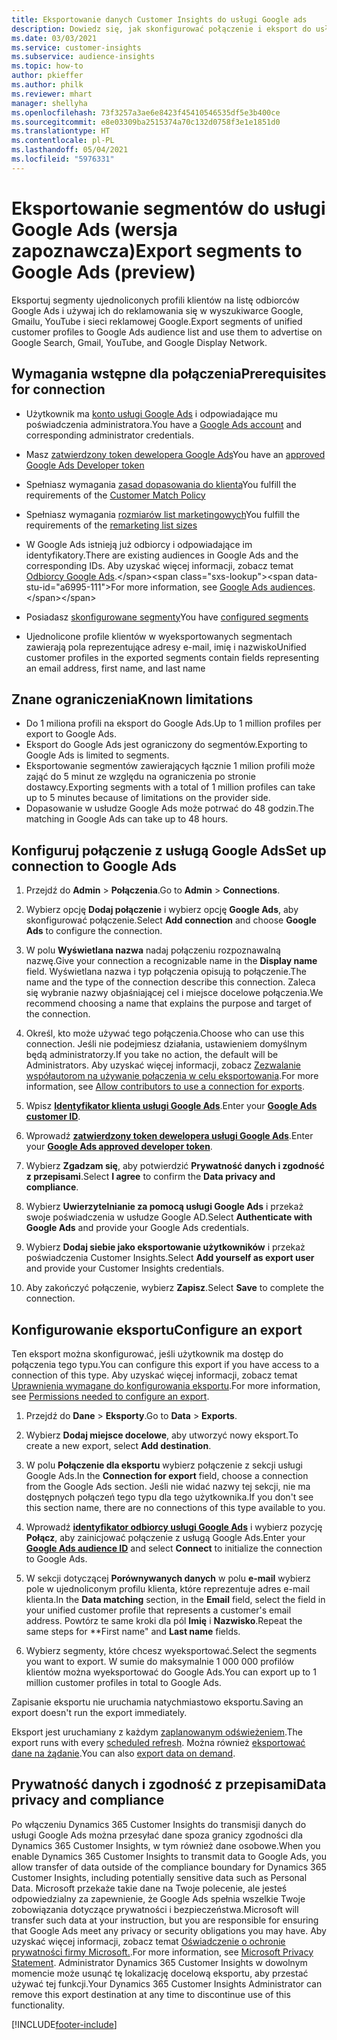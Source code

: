 ```yaml
---
title: Eksportowanie danych Customer Insights do usługi Google ads
description: Dowiedz się, jak skonfigurować połączenie i eksport do usługi Google Ads.
ms.date: 03/03/2021
ms.service: customer-insights
ms.subservice: audience-insights
ms.topic: how-to
author: pkieffer
ms.author: philk
ms.reviewer: mhart
manager: shellyha
ms.openlocfilehash: 73f3257a3ae6e8423f45410546535df5e3b400ce
ms.sourcegitcommit: e8e03309ba2515374a70c132d0758f3e1e1851d0
ms.translationtype: HT
ms.contentlocale: pl-PL
ms.lasthandoff: 05/04/2021
ms.locfileid: "5976331"
---
```

# <a name="export-segments-to-google-ads-preview"></a><span data-ttu-id="a6995-103">Eksportowanie segmentów do usługi Google Ads (wersja zapoznawcza)</span><span class="sxs-lookup"><span data-stu-id="a6995-103">Export segments to Google Ads (preview)</span></span>

<span data-ttu-id="a6995-104">Eksportuj segmenty ujednoliconych profili klientów na listę odbiorców Google Ads i używaj ich do reklamowania się w wyszukiwarce Google, Gmailu, YouTube i sieci reklamowej Google.</span><span class="sxs-lookup"><span data-stu-id="a6995-104">Export segments of unified customer profiles to Google Ads audience list and use them to advertise on Google Search, Gmail, YouTube, and Google Display Network.</span></span> 

## <a name="prerequisites-for-connection"></a><span data-ttu-id="a6995-105">Wymagania wstępne dla połączenia</span><span class="sxs-lookup"><span data-stu-id="a6995-105">Prerequisites for connection</span></span>

-   <span data-ttu-id="a6995-106">Użytkownik ma [konto usługi Google Ads](https://ads.google.com/) i odpowiadające mu poświadczenia administratora.</span><span class="sxs-lookup"><span data-stu-id="a6995-106">You have a [Google Ads account](https://ads.google.com/) and corresponding administrator credentials.</span></span>
-   <span data-ttu-id="a6995-107">Masz [zatwierdzony token dewelopera Google Ads](https://developers.google.com/google-ads/api/docs/first-call/dev-token)</span><span class="sxs-lookup"><span data-stu-id="a6995-107">You have an [approved Google Ads Developer token](https://developers.google.com/google-ads/api/docs/first-call/dev-token)</span></span> 
-   <span data-ttu-id="a6995-108">Spełniasz wymagania [zasad dopasowania do klienta](https://support.google.com/adspolicy/answer/6299717)</span><span class="sxs-lookup"><span data-stu-id="a6995-108">You fulfill the requirements of the [Customer Match Policy](https://support.google.com/adspolicy/answer/6299717)</span></span>
-   <span data-ttu-id="a6995-109">Spełniasz wymagania [rozmiarów list marketingowych](https://support.google.com/google-ads/answer/7558048)</span><span class="sxs-lookup"><span data-stu-id="a6995-109">You fulfill the requirements of the [remarketing list sizes](https://support.google.com/google-ads/answer/7558048)</span></span> 

-   <span data-ttu-id="a6995-110">W Google Ads istnieją już odbiorcy i odpowiadające im identyfikatory.</span><span class="sxs-lookup"><span data-stu-id="a6995-110">There are existing audiences in Google Ads and the corresponding IDs.</span></span> <span data-ttu-id="a6995-111">Aby uzyskać więcej informacji, zobacz temat [Odbiorcy Google Ads](https://support.google.com/google-ads/answer/7558048?hl=en#:~:text=Audience%20lists%20is%20a%20section,Display%20Network%20through%20remarketing%20campaigns.).</span><span class="sxs-lookup"><span data-stu-id="a6995-111">For more information, see [Google Ads audiences](https://support.google.com/google-ads/answer/7558048?hl=en#:~:text=Audience%20lists%20is%20a%20section,Display%20Network%20through%20remarketing%20campaigns.).</span></span>
-   <span data-ttu-id="a6995-112">Posiadasz [skonfigurowane segmenty](segments.md)</span><span class="sxs-lookup"><span data-stu-id="a6995-112">You have [configured segments](segments.md)</span></span>
-   <span data-ttu-id="a6995-113">Ujednolicone profile klientów w wyeksportowanych segmentach zawierają pola reprezentujące adresy e-mail, imię i nazwisko</span><span class="sxs-lookup"><span data-stu-id="a6995-113">Unified customer profiles in the exported segments contain fields representing an email address, first name, and last name</span></span>

## <a name="known-limitations"></a><span data-ttu-id="a6995-114">Znane ograniczenia</span><span class="sxs-lookup"><span data-stu-id="a6995-114">Known limitations</span></span>

- <span data-ttu-id="a6995-115">Do 1 miliona profili na eksport do Google Ads.</span><span class="sxs-lookup"><span data-stu-id="a6995-115">Up to 1 million profiles per export to Google Ads.</span></span>
- <span data-ttu-id="a6995-116">Eksport do Google Ads jest ograniczony do segmentów.</span><span class="sxs-lookup"><span data-stu-id="a6995-116">Exporting to Google Ads is limited to segments.</span></span>
- <span data-ttu-id="a6995-117">Eksportowanie segmentów zawierających łącznie 1 milion profili może zająć do 5 minut ze względu na ograniczenia po stronie dostawcy.</span><span class="sxs-lookup"><span data-stu-id="a6995-117">Exporting segments with a total of 1 million profiles can take up to 5 minutes because of limitations on the provider side.</span></span> 
- <span data-ttu-id="a6995-118">Dopasowanie w usłudze Google Ads może potrwać do 48 godzin.</span><span class="sxs-lookup"><span data-stu-id="a6995-118">The matching in Google Ads can take up to 48 hours.</span></span>

## <a name="set-up-connection-to-google-ads"></a><span data-ttu-id="a6995-119">Konfiguruj połączenie z usługą Google Ads</span><span class="sxs-lookup"><span data-stu-id="a6995-119">Set up connection to Google Ads</span></span>

1. <span data-ttu-id="a6995-120">Przejdź do **Admin** > **Połączenia**.</span><span class="sxs-lookup"><span data-stu-id="a6995-120">Go to **Admin** > **Connections**.</span></span>

1. <span data-ttu-id="a6995-121">Wybierz opcję **Dodaj połączenie** i wybierz opcję **Google Ads**, aby skonfigurować połączenie.</span><span class="sxs-lookup"><span data-stu-id="a6995-121">Select **Add connection** and choose **Google Ads** to configure the connection.</span></span>

1. <span data-ttu-id="a6995-122">W polu **Wyświetlana nazwa** nadaj połączeniu rozpoznawalną nazwę.</span><span class="sxs-lookup"><span data-stu-id="a6995-122">Give your connection a recognizable name in the **Display name** field.</span></span> <span data-ttu-id="a6995-123">Wyświetlana nazwa i typ połączenia opisują to połączenie.</span><span class="sxs-lookup"><span data-stu-id="a6995-123">The name and the type of the connection describe this connection.</span></span> <span data-ttu-id="a6995-124">Zaleca się wybranie nazwy objaśniającej cel i miejsce docelowe połączenia.</span><span class="sxs-lookup"><span data-stu-id="a6995-124">We recommend choosing a name that explains the purpose and target of the connection.</span></span>

1. <span data-ttu-id="a6995-125">Określ, kto może używać tego połączenia.</span><span class="sxs-lookup"><span data-stu-id="a6995-125">Choose who can use this connection.</span></span> <span data-ttu-id="a6995-126">Jeśli nie podejmiesz działania, ustawieniem domyślnym będą administratorzy.</span><span class="sxs-lookup"><span data-stu-id="a6995-126">If you take no action, the default will be Administrators.</span></span> <span data-ttu-id="a6995-127">Aby uzyskać więcej informacji, zobacz [Zezwalanie współautorom na używanie połączenia w celu eksportowania](connections.md#allow-contributors-to-use-a-connection-for-exports).</span><span class="sxs-lookup"><span data-stu-id="a6995-127">For more information, see [Allow contributors to use a connection for exports](connections.md#allow-contributors-to-use-a-connection-for-exports).</span></span>

1. <span data-ttu-id="a6995-128">Wpisz **[Identyfikator klienta usługi Google Ads](https://support.google.com/google-ads/answer/1704344)**.</span><span class="sxs-lookup"><span data-stu-id="a6995-128">Enter your **[Google Ads customer ID](https://support.google.com/google-ads/answer/1704344)**.</span></span>

1. <span data-ttu-id="a6995-129">Wprowadź **[zatwierdzony token dewelopera usługi Google Ads](https://developers.google.com/google-ads/api/docs/first-call/dev-token)**.</span><span class="sxs-lookup"><span data-stu-id="a6995-129">Enter your **[Google Ads approved developer token](https://developers.google.com/google-ads/api/docs/first-call/dev-token)**.</span></span>

1. <span data-ttu-id="a6995-130">Wybierz **Zgadzam się**, aby potwierdzić **Prywatność danych i zgodność z przepisami**.</span><span class="sxs-lookup"><span data-stu-id="a6995-130">Select **I agree** to confirm the **Data privacy and compliance**.</span></span>

1. <span data-ttu-id="a6995-131">Wybierz **Uwierzytelnianie za pomocą usługi Google Ads** i przekaż swoje poświadczenia w usłudze Google AD.</span><span class="sxs-lookup"><span data-stu-id="a6995-131">Select **Authenticate with Google Ads** and provide your Google Ads credentials.</span></span>

1. <span data-ttu-id="a6995-132">Wybierz **Dodaj siebie jako eksportowanie użytkowników** i przekaż poświadczenia Customer Insights.</span><span class="sxs-lookup"><span data-stu-id="a6995-132">Select **Add yourself as export user** and provide your Customer Insights credentials.</span></span>

1. <span data-ttu-id="a6995-133">Aby zakończyć połączenie, wybierz **Zapisz**.</span><span class="sxs-lookup"><span data-stu-id="a6995-133">Select **Save** to complete the connection.</span></span> 

## <a name="configure-an-export"></a><span data-ttu-id="a6995-134">Konfigurowanie eksportu</span><span class="sxs-lookup"><span data-stu-id="a6995-134">Configure an export</span></span>

<span data-ttu-id="a6995-135">Ten eksport można skonfigurować, jeśli użytkownik ma dostęp do połączenia tego typu.</span><span class="sxs-lookup"><span data-stu-id="a6995-135">You can configure this export if you have access to a connection of this type.</span></span> <span data-ttu-id="a6995-136">Aby uzyskać więcej informacji, zobacz temat [Uprawnienia wymagane do konfigurowania eksportu](export-destinations.md#set-up-a-new-export).</span><span class="sxs-lookup"><span data-stu-id="a6995-136">For more information, see [Permissions needed to configure an export](export-destinations.md#set-up-a-new-export).</span></span>

1. <span data-ttu-id="a6995-137">Przejdź do **Dane** > **Eksporty**.</span><span class="sxs-lookup"><span data-stu-id="a6995-137">Go to **Data** > **Exports**.</span></span>

1. <span data-ttu-id="a6995-138">Wybierz **Dodaj miejsce docelowe**, aby utworzyć nowy eksport.</span><span class="sxs-lookup"><span data-stu-id="a6995-138">To create a new export, select **Add destination**.</span></span>

1. <span data-ttu-id="a6995-139">W polu **Połączenie dla eksportu** wybierz połączenie z sekcji usługi Google Ads.</span><span class="sxs-lookup"><span data-stu-id="a6995-139">In the **Connection for export** field, choose a connection from the Google Ads section.</span></span> <span data-ttu-id="a6995-140">Jeśli nie widać nazwy tej sekcji, nie ma dostępnych połączeń tego typu dla tego użytkownika.</span><span class="sxs-lookup"><span data-stu-id="a6995-140">If you don't see this section name, there are no connections of this type available to you.</span></span>

1. <span data-ttu-id="a6995-141">Wprowadź **[identyfikator odbiorcy usługi Google Ads](https://support.google.com/google-ads/answer/7558048?hl=en#:~:text=Audience%20lists%20is%20a%20section,Display%20Network%20through%20remarketing%20campaigns.)** i wybierz pozycję **Połącz**, aby zainicjować połączenie z usługą Google Ads.</span><span class="sxs-lookup"><span data-stu-id="a6995-141">Enter your **[Google Ads audience ID](https://support.google.com/google-ads/answer/7558048?hl=en#:~:text=Audience%20lists%20is%20a%20section,Display%20Network%20through%20remarketing%20campaigns.)** and select **Connect** to initialize the connection to Google Ads.</span></span>

1. <span data-ttu-id="a6995-142">W sekcji dotyczącej **Porównywanych danych** w polu **e-mail** wybierz pole w ujednoliconym profilu klienta, które reprezentuje adres e-mail klienta.</span><span class="sxs-lookup"><span data-stu-id="a6995-142">In the **Data matching** section, in the **Email** field, select the field in your unified customer profile that represents a customer's email address.</span></span> <span data-ttu-id="a6995-143">Powtórz te same kroki dla pól **Imię** i **Nazwisko**.</span><span class="sxs-lookup"><span data-stu-id="a6995-143">Repeat the same steps for \*\*First name" and **Last name** fields.</span></span>

1. <span data-ttu-id="a6995-144">Wybierz segmenty, które chcesz wyeksportować.</span><span class="sxs-lookup"><span data-stu-id="a6995-144">Select the segments you want to export.</span></span> <span data-ttu-id="a6995-145">W sumie do maksymalnie 1 000 000 profilów klientów można wyeksportować do Google Ads.</span><span class="sxs-lookup"><span data-stu-id="a6995-145">You can export up to 1 million customer profiles in total to Google Ads.</span></span>

<span data-ttu-id="a6995-146">Zapisanie eksportu nie uruchamia natychmiastowo eksportu.</span><span class="sxs-lookup"><span data-stu-id="a6995-146">Saving an export doesn't run the export immediately.</span></span>

<span data-ttu-id="a6995-147">Eksport jest uruchamiany z każdym [zaplanowanym odświeżeniem](system.md#schedule-tab).</span><span class="sxs-lookup"><span data-stu-id="a6995-147">The export runs with every [scheduled refresh](system.md#schedule-tab).</span></span> <span data-ttu-id="a6995-148">Można również [eksportować dane na żądanie](export-destinations.md#run-exports-on-demand).</span><span class="sxs-lookup"><span data-stu-id="a6995-148">You can also [export data on demand](export-destinations.md#run-exports-on-demand).</span></span> 

## <a name="data-privacy-and-compliance"></a><span data-ttu-id="a6995-149">Prywatność danych i zgodność z przepisami</span><span class="sxs-lookup"><span data-stu-id="a6995-149">Data privacy and compliance</span></span>

<span data-ttu-id="a6995-150">Po włączeniu Dynamics 365 Customer Insights do transmisji danych do usługi Google Ads można przesyłać dane spoza granicy zgodności dla Dynamics 365 Customer Insights, w tym również dane osobowe.</span><span class="sxs-lookup"><span data-stu-id="a6995-150">When you enable Dynamics 365 Customer Insights to transmit data to Google Ads, you allow transfer of data outside of the compliance boundary for Dynamics 365 Customer Insights, including potentially sensitive data such as Personal Data.</span></span> <span data-ttu-id="a6995-151">Microsoft przekaże takie dane na Twoje polecenie, ale jesteś odpowiedzialny za zapewnienie, że Google Ads spełnia wszelkie Twoje zobowiązania dotyczące prywatności i bezpieczeństwa.</span><span class="sxs-lookup"><span data-stu-id="a6995-151">Microsoft will transfer such data at your instruction, but you are responsible for ensuring that Google Ads meet any privacy or security obligations you may have.</span></span> <span data-ttu-id="a6995-152">Aby uzyskać więcej informacji, zobacz temat [Oświadczenie o ochronie prywatności firmy Microsoft.](https://go.microsoft.com/fwlink/?linkid=396732).</span><span class="sxs-lookup"><span data-stu-id="a6995-152">For more information, see [Microsoft Privacy Statement](https://go.microsoft.com/fwlink/?linkid=396732).</span></span>
<span data-ttu-id="a6995-153">Administrator Dynamics 365 Customer Insights w dowolnym momencie może usunąć tę lokalizację docelową eksportu, aby przestać używać tej funkcji.</span><span class="sxs-lookup"><span data-stu-id="a6995-153">Your Dynamics 365 Customer Insights Administrator can remove this export destination at any time to discontinue use of this functionality.</span></span>


[!INCLUDE[footer-include](../includes/footer-banner.md)]
